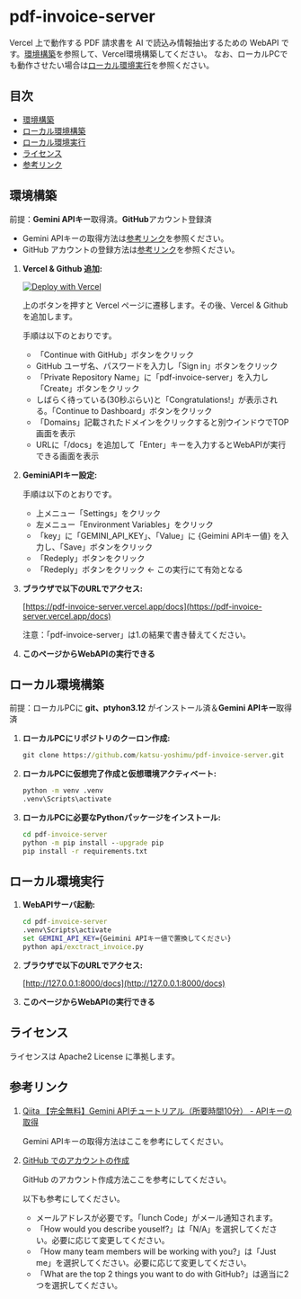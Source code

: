 # pdf-invoice-server

Vercel 上で動作する PDF 請求書を AI で読込み情報抽出するための WebAPI です。[環境構築](#環境構築)を参照して、Vercel環境構築してください。
なお、ローカルPCでも動作させたい場合は[ローカル環境実行](#ローカル環境実行)を参照ください。

## 目次

- [環境構築](#環境構築)
- [ローカル環境構築](#ローカル環境構築)
- [ローカル環境実行](#ローカル環境実行)
- [ライセンス](#ライセンス)
- [参考リンク](#参考リンク)

## 環境構築

前提：**Gemini APIキー**取得済。**GitHub**アカウント登録済

- Gemini APIキーの取得方法は[参考リンク](#参考リンク)を参照ください。
- GitHub アカウントの登録方法は[参考リンク](#参考リンク)を参照ください。

1. **Vercel & Github 追加:**

   [![Deploy with Vercel](https://vercel.com/button)](https://vercel.com/new/clone?repository-url=https%3A%2F%2Fgithub.com%2Fkatsu-yoshimu%2Fpdf-invoice-server)

   上のボタンを押すと Vercel ページに遷移します。その後、Vercel & Github を追加します。

   手順は以下のとおりです。
   - 「Continue with GitHub」ボタンをクリック
   - GitHub ユーザ名、パスワードを入力し「Sign in」ボタンをクリック
   - 「Private Repository Name」に「pdf-invoice-server」を入力し「Create」ボタンをクリック
   - しばらく待っている(30秒ぶらい)と「Congratulations!」が表示される。「Continue to Dashboard」ボタンをクリック
   - 「Domains」記載されたドメインをクリックすると別ウインドウでTOP画面を表示
   - URLに「/docs」を追加して「Enter」キーを入力するとWebAPIが実行できる画面を表示

2. **GeminiAPIキー設定:**

   手順は以下のとおりです。
    - 上メニュー「Settings」をクリック
    - 左メニュー「Environment Variables」をクリック
    - 「key」に「GEMINI_API_KEY」、「Value」に {Geimini APIキー値} を入力し、「Save」ボタンをクリック
    - 「Redeply」ボタンをクリック
    - 「Redeply」ボタンをクリック ← この実行にて有効となる

3. **ブラウザで以下のURLでアクセス:**

   [https://pdf-invoice-server.vercel.app/docs](https://pdf-invoice-server.vercel.app/docs)

   注意：「pdf-invoice-server」は1.の結果で書き替えてください。

4. **このページからWebAPIの実行できる**

## ローカル環境構築

前提：ローカルPCに **git、ptyhon3.12** がインストール済＆**Gemini APIキー**取得済

1. **ローカルPCにリポジトリのクーロン作成:**

   ```cmd
   git clone https://github.com/katsu-yoshimu/pdf-invoice-server.git
   ```

2. **ローカルPCに仮想完了作成と仮想環境アクティベート:**

   ```cmd
   python -m venv .venv
   .venv\Scripts\activate
   ```

3. **ローカルPCに必要なPythonパッケージをインストール:**

   ```cmd
   cd pdf-invoice-server
   python -m pip install --upgrade pip
   pip install -r requirements.txt
   ```

## ローカル環境実行

1. **WebAPIサーバ起動:**

   ```cmd
   cd pdf-invoice-server
   .venv\Scripts\activate
   set GEMINI_API_KEY={Geimini APIキー値で置換してください} 
   python api/exctract_invoice.py
   ```

2. **ブラウザで以下のURLでアクセス:**

   [http://127.0.0.1:8000/docs](http://127.0.0.1:8000/docs)

3. **このページからWebAPIの実行できる**

## ライセンス

ライセンスは Apache2 License に準拠します。

## 参考リンク

1. [Qiita 【完全無料】Gemini APIチュートリアル（所要時間10分） - APIキーの取得](https://qiita.com/zukki2/items/10bfeb1c4330aa18ff87#step1api%E3%82%AD%E3%83%BC%E3%81%AE%E5%8F%96%E5%BE%97)

   Gemini APIキーの取得方法はここを参考にしてください。

2. [GitHub でのアカウントの作成](https://docs.github.com/ja/get-started/start-your-journey/creating-an-account-on-github)

   GitHub のアカウント作成方法ここを参考にしてください。

   以下も参考にしてください。
   - メールアドレスが必要です。「lunch Code」がメール通知されます。
   - 「How would you describe youself?」は「N/A」を選択してください。必要に応じて変更してください。
   - 「How many team members will be working with you?」は「Just me」を選択してください。必要に応じて変更してください。
   - 「What are the top 2 things you want to do with GitHub?」は適当に2つを選択してください。
